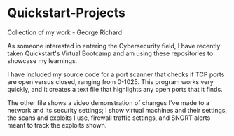 # Quickstart-Projects
Collection of my work - George Richard

As someone interested in entering the Cybersecurity field, I have recently taken Quickstart's Virtual Bootcamp and am using these repositories to showcase my learnings.

I have included my source code for a port scanner that checks if TCP ports are open versus closed, ranging from 0-1025. This program works very quickly, and it creates a text file that highlights any open ports that it finds.

The other file shows a video demonstration of changes I've made to a network and its security settings; I show virtual machines and their settings, the scans and exploits I use, firewall traffic settings, and SNORT alerts meant to track the exploits shown.
